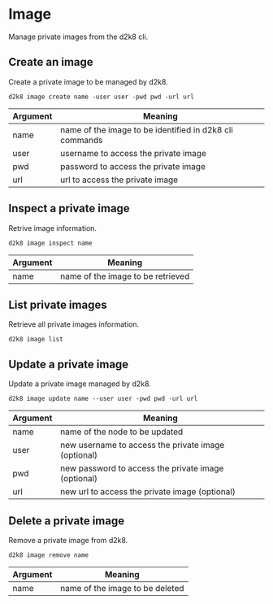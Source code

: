 # Image

Manage private images from the d2k8 cli.


## Create an image

Create a private image to be managed by d2k8.

`d2k8 image create name -user user -pwd pwd -url url`

| Argument    | Meaning       |
| ----------- | ------------- |
| name        | name of the image to be identified in d2k8 cli commands |
| user        | username to access the private image |
| pwd         | password to access the private image |
| url         | url to access the private image |


## Inspect a private image

Retrive image information.

`d2k8 image inspect name`

| Argument    | Meaning       |
| ----------- | ------------- |
| name        | name of the image to be retrieved |


## List private images

Retrieve all private images information.

`d2k8 image list`


## Update a private image

Update a private image managed by d2k8.

`d2k8 image update name --user user -pwd pwd -url url`

| Argument    | Meaning       |
| ----------- | ------------- |
| name        | name of the node to be updated |
| user        | new username to access the private image (optional) |
| pwd         | new password to access the private image (optional) |
| url         | new url to access the private image (optional) |


## Delete a private image

Remove a private image from d2k8.

`d2k8 image remove name`

| Argument    | Meaning       |
| ----------- | ------------- |
| name        | name of the image to be deleted |
